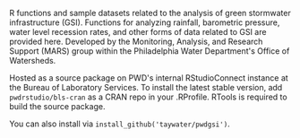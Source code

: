 R functions and sample datasets related to the analysis of green stormwater infrastructure (GSI). Functions for analyzing rainfall, barometric pressure, water level recession rates, and other forms of data related to GSI are provided here. Developed by the Monitoring, Analysis, and Research Support (MARS) group within the Philadelphia Water Department's Office of Watersheds.

Hosted as a source package on PWD's internal RStudioConnect instance at the Bureau of Laboratory Services. To install the latest stable version, add `pwdrstudio/bls-cran` as a CRAN repo in your .RProfile. RTools is required to build the source package.

You can also install via `install_github('taywater/pwdgsi')`.
